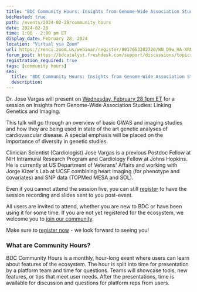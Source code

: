 ```yaml
---
title: "BDC Community Hours: Insights from Genome-Wide Association Studies: Linking Genetics and Imaging"
bdcHosted: true
path: /events/2024-02-28/community_hours
date: 2024-02-28
time: 1:00 - 2:00 pm ET
display_date: February 28, 2024
location: "Virtual via Zoom"
url: https://renci.zoom.us/webinar/register/8017053302720/WN_D9w_HA-XRM-zMCMIuCSVPQ
forum_post: https://bdcatalyst.freshdesk.com/support/discussions/topics/60000407673
registration_required: true
tags: [community hours]
seo:
  title: "BDC Community Hours: Insights from Genome-Wide Association Studies: Linking Genetics and Imaging"
  description:
---
```

Dr. Jose Vargas will present on [Wednesday, February 28 1pm ET](https://renci.zoom.us/webinar/register/8017053302720/WN_D9w_HA-XRM-zMCMIuCSVPQ) for a session on Insights from Genome-Wide Association Studies: Linking Genetics and Imaging.

This talk will go through an overview of basic GWAS and imaging studies and how they are being used in state of the art genetic analyses of cardiovascular disease. A special emphasis will be placed on the importance of diversity in genetic studies.

Clinician Scientist (Cardiologist) Jose Vargas is a previous Postdoc Fellow at NIH Intramural Research Program and Cardiology Fellow at Johns Hopkins. He is currently at US Department of Veterans' Affairs and working with Jorge Kizer's Lab at UCSF combining heart imaging (for phenotype and covariates) and SNP data (TOPMed MESA and SOL).

Even if you cannot attend the session live, you can still [register](https://renci.zoom.us/webinar/register/8017053302720/WN_D9w_HA-XRM-zMCMIuCSVPQ) to have the session recording and slides sent to you post-event.

All users are invited to attend, whether you are new to BDC or have been using it for some time. If you are not yet registered for the ecosystem, we welcome you to [join our community](https://biodatacatalyst.nhlbi.nih.gov/contact/ecosystem/).

Make sure to [register now](https://renci.zoom.us/webinar/register/8017053302720/WN_D9w_HA-XRM-zMCMIuCSVPQ) - we look forward to seeing you!

### What are Community Hours?

BDC Community Hours is a monthly, hour-long event where users can learn about features of the ecosystem. The hour is split into time for presentation by a platform team and time for questions. Teams will showcase tools, new features, or tips that meet user needs. After the presentations, time is available for discussion and questions for platform reps from users.